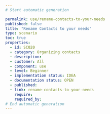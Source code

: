 ```yaml
---
# Start automatic generation

permalink: use/rename-contacts-to-your-needs
published: false
title: "Rename Contacts to your needs"
type: scenario
toc: true
properties:
  - id: SC020
  - category: Organizing contacts
  - description:
  - customer: All
  - component: use
  - level: Beginner
  - implementation status: IDEA
  - documentation status: OPEN
  - published:
  - link: rename-contacts-to-your-needs
    require:
    required_by:
# End automatic generation
---
```

